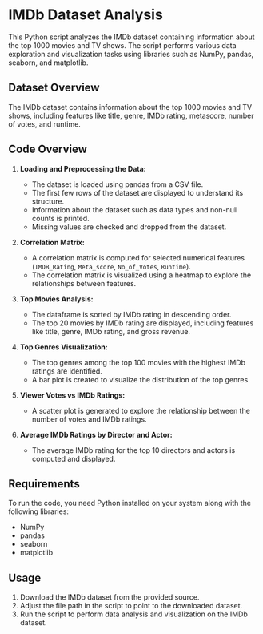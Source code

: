 # IMDb Dataset Analysis

This Python script analyzes the IMDb dataset containing information about the top 1000 movies and TV shows. The script performs various data exploration and visualization tasks using libraries such as NumPy, pandas, seaborn, and matplotlib.

## Dataset Overview

The IMDb dataset contains information about the top 1000 movies and TV shows, including features like title, genre, IMDb rating, metascore, number of votes, and runtime.

## Code Overview

1. **Loading and Preprocessing the Data:**
   - The dataset is loaded using pandas from a CSV file.
   - The first few rows of the dataset are displayed to understand its structure.
   - Information about the dataset such as data types and non-null counts is printed.
   - Missing values are checked and dropped from the dataset.

2. **Correlation Matrix:**
   - A correlation matrix is computed for selected numerical features (`IMDB_Rating`, `Meta_score`, `No_of_Votes`, `Runtime`).
   - The correlation matrix is visualized using a heatmap to explore the relationships between features.

3. **Top Movies Analysis:**
   - The dataframe is sorted by IMDb rating in descending order.
   - The top 20 movies by IMDb rating are displayed, including features like title, genre, IMDb rating, and gross revenue.

4. **Top Genres Visualization:**
   - The top genres among the top 100 movies with the highest IMDb ratings are identified.
   - A bar plot is created to visualize the distribution of the top genres.

5. **Viewer Votes vs IMDb Ratings:**
   - A scatter plot is generated to explore the relationship between the number of votes and IMDb ratings.

6. **Average IMDb Ratings by Director and Actor:**
   - The average IMDb rating for the top 10 directors and actors is computed and displayed.

## Requirements

To run the code, you need Python installed on your system along with the following libraries:

- NumPy
- pandas
- seaborn
- matplotlib

## Usage

1. Download the IMDb dataset from the provided source.
2. Adjust the file path in the script to point to the downloaded dataset.
3. Run the script to perform data analysis and visualization on the IMDb dataset.
